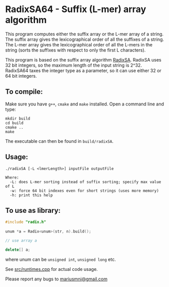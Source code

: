 # RadixSA64 - Suffix (L-mer) array algorithm

This program computes either the suffix array or the L-mer array of a string. The suffix array gives the lexicographical order of all the suffixes of a string. The L-mer array gives the lexicographical order of all the L-mers in the string (sorts the suffixes with respect to only the first L characters).

This program is based on the suffix array algorithm [RadixSA](https://github.com/mariusmni/radixSA). RadixSA uses 32 bit integers, so the maximum length of the input string is 2^32. RadixSA64 taxes the integer type as a parameter, so it can use either 32 or 64 bit integers.


## To compile:

Make sure you have `g++`, `cmake` and `make` installed. 
Open a command line and type: 

```
mkdir build
cd build
cmake ..
make
```

The executable can then be found in `build/radixSA`.

## Usage:

```
./radixSA [-L <lmerLength>] inputFile outputFile

Where:
  -L: does L-mer sorting instead of suffix sorting; specify max value of L
  -w: force 64 bit indexes even for short strings (uses more memory)
  -h: print this help
```

## To use as library:


```cpp
#include "radix.h"
    
unum *a = Radix<unum>(str, n).build();

// use array a

delete[] a;
```

where unum can be `unsigned int`, `unsigned long` etc.

See [src/runtimes.cpp](src/runtimes.cpp) for actual code usage.


Please report any bugs to mariusmni@gmail.com
